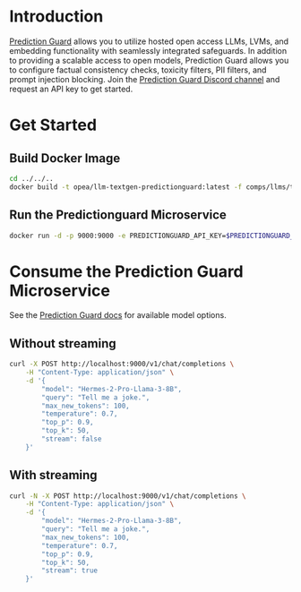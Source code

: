 # Introduction

[Prediction Guard](https://docs.predictionguard.com) allows you to utilize hosted open access LLMs, LVMs, and embedding functionality with seamlessly integrated safeguards. In addition to providing a scalable access to open models, Prediction Guard allows you to configure factual consistency checks, toxicity filters, PII filters, and prompt injection blocking. Join the [Prediction Guard Discord channel](https://discord.gg/TFHgnhAFKd) and request an API key to get started.

# Get Started

## Build Docker Image

```bash
cd ../../..
docker build -t opea/llm-textgen-predictionguard:latest -f comps/llms/text-generation/predictionguard/Dockerfile .
```

## Run the Predictionguard Microservice

```bash
docker run -d -p 9000:9000 -e PREDICTIONGUARD_API_KEY=$PREDICTIONGUARD_API_KEY  --name llm-textgen-predictionguard opea/llm-textgen-predictionguard:latest
```

# Consume the Prediction Guard Microservice

See the [Prediction Guard docs](https://docs.predictionguard.com/) for available model options.

## Without streaming

```bash
curl -X POST http://localhost:9000/v1/chat/completions \
    -H "Content-Type: application/json" \
    -d '{
        "model": "Hermes-2-Pro-Llama-3-8B",
        "query": "Tell me a joke.",
        "max_new_tokens": 100,
        "temperature": 0.7,
        "top_p": 0.9,
        "top_k": 50,
        "stream": false
    }'
```

## With streaming

```bash
curl -N -X POST http://localhost:9000/v1/chat/completions \
    -H "Content-Type: application/json" \
    -d '{
        "model": "Hermes-2-Pro-Llama-3-8B",
        "query": "Tell me a joke.",
        "max_new_tokens": 100,
        "temperature": 0.7,
        "top_p": 0.9,
        "top_k": 50,
        "stream": true
    }'
```
